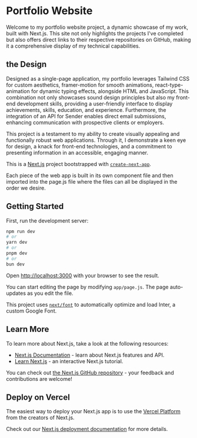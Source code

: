 # Portfolio Website

Welcome to my portfolio website project, a dynamic showcase of my work, built with Next.js. This site not only highlights the projects I've completed but also offers direct links to their respective repositories on GitHub, making it a comprehensive display of my technical capabilities.

## the Design

Designed as a single-page application, my portfolio leverages Tailwind CSS for custom aesthetics, framer-motion for smooth animations, react-type-animation for dynamic typing effects, alongside HTML and JavaScript. This combination not only showcases sound design principles but also my front-end development skills, providing a user-friendly interface to display achievements, skills, education, and experience. Furthermore, the integration of an API for Sender enables direct email submissions, enhancing communication with prospective clients or employers.

This project is a testament to my ability to create visually appealing and functionally robust web applications. Through it, I demonstrate a keen eye for design, a knack for front-end technologies, and a commitment to presenting information in an accessible, engaging manner.

This is a [Next.js](https://nextjs.org/) project bootstrapped with [`create-next-app`](https://github.com/vercel/next.js/tree/canary/packages/create-next-app).

Each piece of the web app is built in its own component file and then imported into the page.js file where the files can all be displayed in the order we desire.

## Getting Started

First, run the development server:

```bash
npm run dev
# or
yarn dev
# or
pnpm dev
# or
bun dev
```

Open [http://localhost:3000](http://localhost:3000) with your browser to see the result.

You can start editing the page by modifying `app/page.js`. The page auto-updates as you edit the file.

This project uses [`next/font`](https://nextjs.org/docs/basic-features/font-optimization) to automatically optimize and load Inter, a custom Google Font.

## Learn More

To learn more about Next.js, take a look at the following resources:

- [Next.js Documentation](https://nextjs.org/docs) - learn about Next.js features and API.
- [Learn Next.js](https://nextjs.org/learn) - an interactive Next.js tutorial.

You can check out [the Next.js GitHub repository](https://github.com/vercel/next.js/) - your feedback and contributions are welcome!

## Deploy on Vercel

The easiest way to deploy your Next.js app is to use the [Vercel Platform](https://vercel.com/new?utm_medium=default-template&filter=next.js&utm_source=create-next-app&utm_campaign=create-next-app-readme) from the creators of Next.js.

Check out our [Next.js deployment documentation](https://nextjs.org/docs/deployment) for more details.
